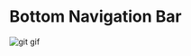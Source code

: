 # Bottom Navigation Bar

![git gif](https://user-images.githubusercontent.com/58117224/129250611-8e6e8202-5051-4bea-bbd5-4ffbc38dfdbf.gif)


